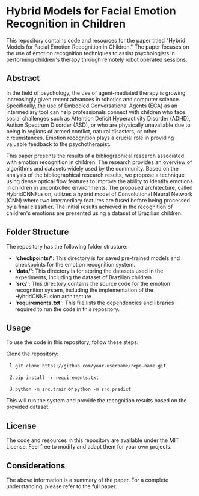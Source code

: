 # Hybrid Models for Facial Emotion Recognition in Children

This repository contains code and resources for the paper titled "Hybrid Models for Facial Emotion Recognition
in Children." The paper focuses on the use of emotion recognition techniques to assist
psychologists in performing children's therapy through remotely robot operated sessions.

## Abstract

In the field of psychology, the use of agent-mediated therapy is growing increasingly given recent advances in robotics
and computer science. Specifically, the use of Embodied Conversational Agents (ECA) as an intermediary tool can help
professionals connect with children who face social challenges such as Attention Deficit Hyperactivity Disorder (ADHD),
Autism Spectrum Disorder (ASD), or who are physically unavailable due to being in regions of armed conflict, natural
disasters, or other circumstances. Emotion recognition plays a crucial role in providing valuable feedback to the
psychotherapist.

This paper presents the results of a bibliographical research associated with emotion recognition in children. The
research provides an overview of algorithms and datasets widely used by the community. Based on the analysis of the
bibliographical research results, we propose a technique using dense optical flow features to improve the ability to
identify emotions in children in uncontrolled environments. The proposed architecture, called HybridCNNFusion, utilizes
a hybrid model of Convolutional Neural Network (CNN) where two intermediary features are fused before being processed by
a final classifier. The initial results achieved in the recognition of children's emotions are presented using a dataset
of Brazilian children.

## Folder Structure

The repository has the following folder structure:

* __'checkpoints/'__: This directory is for saved pre-trained models and checkpoints for the emotion recognition system.
* __'data/'__: This directory is for storing the datasets used in the experiments, including the dataset of Brazilian
  children.
* __'src/'__: This directory contains the source code for the emotion recognition system, including the implementation
  of the HybridCNNFusion architecture.
* __'requirements.txt'__: This file lists the dependencies and libraries required to run the code in this repository.

## Usage

To use the code in this repository, follow these steps:

Clone the repository:

1. `git clone https://github.com/your-username/repo-name.git`

2. `pip install -r requirements.txt`

3. `python -m src.train` or `python -m src.predict`

This will run the system and provide the recognition results based on the provided dataset.

## License

The code and resources in this repository are available under the MIT License. Feel free to modify and adapt them for
your own projects.

## Considerations

The above information is a summary of the paper. For a complete understanding, please refer to the full paper.